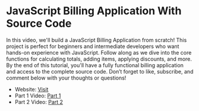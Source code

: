 # JavaScript Billing Application With Source Code

In this video, we'll build a JavaScript Billing Application from scratch! This project is perfect for beginners and intermediate developers who want hands-on experience with JavaScript. Follow along as we dive into the core functions for calculating totals, adding items, applying discounts, and more. By the end of this tutorial, you'll have a fully functional billing application and access to the complete source code. Don’t forget to like, subscribe, and comment below with your thoughts or questions!

- Website: [Visit](https://developergoswami.com)
- Part 1 Video: [Part 1](https://youtu.be/OvQwY7szTDc)
- Part 2 Video: [Part 2](https://youtu.be/ECDyKy6-M90)

 
